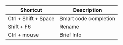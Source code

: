 | Shortcut | Description |
| ------ | ----------- |
| Ctrl + Shift + Space   | Smart code completion   |
| Shift + F6 | Rename  |
| Ctrl + mouse    | Brief Info |
